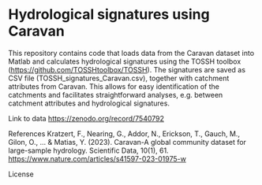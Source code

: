 # Hydrological signatures using Caravan

This repository contains code that loads data from the Caravan dataset into Matlab and calculates hydrological signatures using the TOSSH toolbox (https://github.com/TOSSHtoolbox/TOSSH).
The signatures are saved as CSV file (TOSSH_signatures_Caravan.csv), together with catchment attributes from Caravan.
This allows for easy identification of the catchments and facilitates straightforward analyses, e.g. between catchment attributes and hydrological signatures.

Link to data
https://zenodo.org/record/7540792

References
Kratzert, F., Nearing, G., Addor, N., Erickson, T., Gauch, M., Gilon, O., ... & Matias, Y. (2023). Caravan-A global community dataset for large-sample hydrology. Scientific Data, 10(1), 61. https://www.nature.com/articles/s41597-023-01975-w

License
